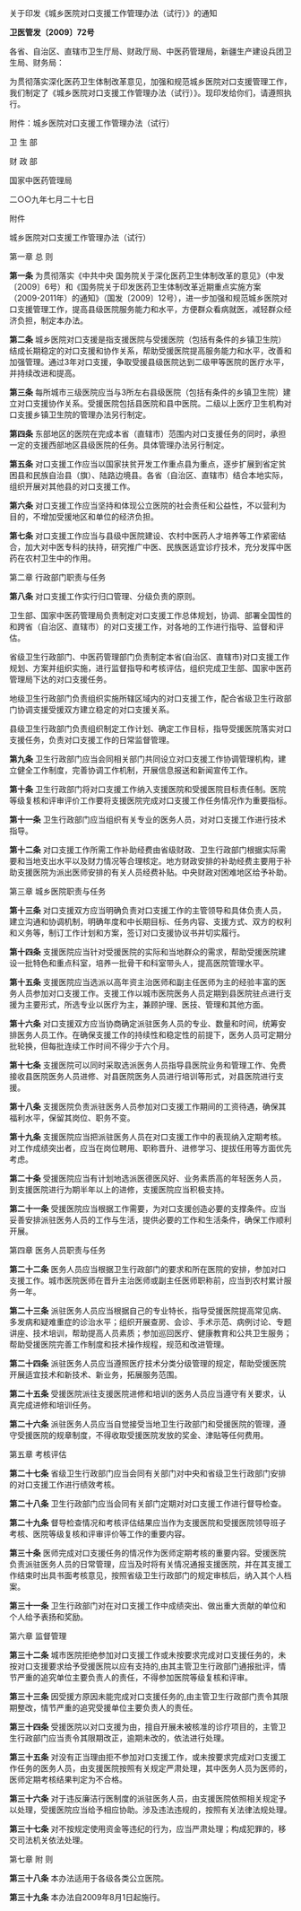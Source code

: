 关于印发《城乡医院对口支援工作管理办法（试行）》的通知

**卫医管发〔2009〕72号**

各省、自治区、直辖市卫生厅局、财政厅局、中医药管理局，新疆生产建设兵团卫生局、财务局：

为贯彻落实深化医药卫生体制改革意见，加强和规范城乡医院对口支援管理工作，我们制定了《城乡医院对口支援工作管理办法（试行）》。现印发给你们，请遵照执行。

附件：城乡医院对口支援工作管理办法（试行）

卫 生 部

财 政 部

国家中医药管理局

二○○九年七月二十七日

附件

城乡医院对口支援工作管理办法（试行）

第一章 总 则

**第一条** 为贯彻落实《中共中央 国务院关于深化医药卫生体制改革的意见》（中发〔2009〕6号）和《国务院关于印发医药卫生体制改革近期重点实施方案（2009-2011年）的通知》（国发〔2009〕12号），进一步加强和规范城乡医院对口支援管理工作，提高县级医院服务能力和水平，方便群众看病就医，减轻群众经济负担，制定本办法。

**第二条** 城乡医院对口支援是指支援医院与受援医院（包括有条件的乡镇卫生院）结成长期稳定的对口支援和协作关系，帮助受援医院提高服务能力和水平，改善和加强管理。通过3年对口支援，争取受援县级医院达到二级甲等医院的医疗水平，并持续改进和提高。

**第三条** 每所城市三级医院应当与3所左右县级医院（包括有条件的乡镇卫生院）建立对口支援协作关系。受援医院包括县医院和县中医院。二级以上医疗卫生机构对口支援乡镇卫生院的管理办法另行制定。

**第四条** 东部地区的医院在完成本省（直辖市）范围内对口支援任务的同时，承担一定的支援西部地区县级医院的任务。具体管理办法另行制定。

**第五条** 对口支援工作应当以国家扶贫开发工作重点县为重点，逐步扩展到省定贫困县和民族自治县（旗）、陆路边境县。各省（自治区、直辖市）结合本地实际，组织开展对其他县的对口支援工作。

**第六条** 对口支援工作应当坚持和体现公立医院的社会责任和公益性，不以营利为目的，不增加受援地区和单位的经济负担。

**第七条** 对口支援工作应当与县级中医院建设、农村中医药人才培养等工作紧密结合，加大对中医专科的扶持，研究推广中医、民族医适宜诊疗技术，充分发挥中医药在农村卫生中的作用。

第二章 行政部门职责与任务

**第八条** 对口支援工作实行归口管理、分级负责的原则。

卫生部、国家中医药管理局负责制定对口支援工作总体规划，协调、部署全国性的和跨省（自治区、直辖市）的对口支援工作，对各地的工作进行指导、监督和评估。

省级卫生行政部门、中医药管理部门负责制定本省(自治区、直辖市)对口支援工作规划、方案并组织实施，进行监督指导和考核评估，组织完成卫生部、国家中医药管理局下达的对口支援任务。

地级卫生行政部门负责组织实施所辖区域内的对口支援工作，配合省级卫生行政部门协调支援受援双方建立稳定的对口支援关系。

县级卫生行政部门负责组织制定工作计划、确定工作目标，指导受援医院落实对口支援任务，负责对口支援工作的日常监督管理。

**第九条** 卫生行政部门应当会同相关部门共同设立对口支援工作协调管理机构，建立健全工作制度，完善协调工作机制，开展信息报送和新闻宣传工作。

**第十条** 卫生行政部门将对口支援工作纳入支援医院和受援医院目标责任制。医院等级复核和评审评价工作要将支援医院完成对口支援工作任务情况作为重要指标。

**第十一条** 卫生行政部门应当组织有关专业的医务人员，对对口支援工作进行技术指导。

**第十二条** 对口支援工作所需工作补助经费由省级财政、卫生行政部门根据实际需要和当地支出水平以及财力情况等合理核定。地方财政安排的补助经费主要用于补助支援医院为派出医师安排的有关人员经费补贴。中央财政对困难地区给予补助。

第三章 城乡医院职责与任务

**第十三条** 对口支援双方应当明确负责对口支援工作的主管领导和具体负责人员，建立沟通和协调机制，明确年度和中长期目标、任务内容、支援方式、双方的权利和义务等，制订工作计划和方案，签订对口支援协议书并切实履行。

**第十四条** 支援医院应当针对受援医院的实际和当地群众的需求，帮助受援医院建设一批特色和重点科室，培养一批骨干和科室带头人，提高医院管理水平。

**第十五条** 支援医院应当选派以高年资主治医师和副主任医师为主的经验丰富的医务人员参加对口支援工作。支援工作以城市医院医务人员定期到县医院驻点进行支援为主要形式，所选专业以医疗为主，兼顾护理、医技、管理和其他方面。

**第十六条** 对口支援双方应当协商确定派驻医务人员的专业、数量和时间，统筹安排医务人员工作。在确保支援工作的持续性和稳定性的前提下，医务人员可定期分批轮换，但每批连续工作时间不得少于六个月。

**第十七条** 支援医院可以同时采取选派医务人员指导县医院业务和管理工作、免费接收县医院医务人员进修、对县医院医务人员进行培训等形式，对县医院进行支援。

**第十八条** 支援医院负责派驻医务人员参加对口支援工作期间的工资待遇，确保其福利水平，保留其岗位、职务不变。

**第十九条** 支援医院应当把派驻医务人员在对口支援工作中的表现纳入定期考核。对工作成绩突出者，应当在岗位聘用、职称晋升、进修学习、提拔任用等方面优先考虑。

**第二十条** 受援医院应当有计划地选派医德医风好、业务素质高的年轻医务人员，到支援医院进行为期半年以上的进修，支援医院应当积极支持。

**第二十一条** 受援医院应当根据工作需要，为对口支援创造必要的支撑条件。应当妥善安排派驻医务人员的工作与生活，提供必要的工作和生活条件，确保工作顺利开展。

第四章 医务人员职责与任务

**第二十二条** 医务人员应当根据卫生行政部门的要求和所在医院的安排，参加对口支援工作。城市医院医师在晋升主治医师或副主任医师职称前，应当到农村累计服务一年。

**第二十三条** 派驻医务人员应当根据自己的专业特长，指导受援医院提高常见病、多发病和疑难重症的诊治水平；组织开展查房、会诊、手术示范、病例讨论、专题讲座、技术培训，帮助提高人员素质；参加巡回医疗、健康教育和公共卫生服务；帮助受援医院完善工作制度和技术操作规程，规范和改进管理。

**第二十四条** 派驻医务人员应当遵照医疗技术分类分级管理的规定，帮助受援医院开展适宜技术和新技术、新业务，拓展服务范围。

**第二十五条** 受援医院派往支援医院进修和培训的医务人员应当遵守有关要求，认真完成进修和培训任务。

**第二十六条** 派驻医务人员应当自觉接受当地卫生行政部门和受援医院的管理，遵守受援医院的规章制度，不得收取受援医院发放的奖金、津贴等任何费用。

第五章 考核评估

**第二十七条** 省级卫生行政部门应当会同有关部门对中央和省级卫生行政部门安排的对口支援工作进行绩效考核。

**第二十八条** 卫生行政部门应当会同有关部门定期对对口支援工作进行督导检查。

**第二十九条** 督导检查情况和考核评估结果应当作为支援医院和受援医院领导班子考核、医院等级复核和评审评价等工作的重要内容。

**第三十条** 医师完成对口支援任务的情况作为医师定期考核的重要内容。受援医院负责派驻医务人员的日常管理，应当及时将有关情况通报支援医院，并在其支援工作结束时出具书面考核意见，按照省级卫生行政部门的规定审核后，纳入其个人档案。

**第三十一条** 卫生行政部门对在对口支援工作中成绩突出、做出重大贡献的单位和个人给予表扬和奖励。

第六章 监督管理

**第三十二条** 城市医院拒绝参加对口支援工作或未按要求完成对口支援任务的，未按对口支援要求给予受援医院以应有支持的,由其主管卫生行政部门通报批评，情节严重的追究单位主要负责人的责任，不得参加医院等级复核和评审。

**第三十三条** 因受援方原因未能完成对口支援任务的,由主管卫生行政部门责令其限期整改，情节严重的追究受援单位主要负责人的责任。

**第三十四条** 受援医院以对口支援为由，擅自开展未被核准的诊疗项目的，主管卫生行政部门应当责令其限期改正，逾期未改的，依法进行处理。

**第三十五条** 对没有正当理由拒不参加对口支援工作，或未按要求完成对口支援工作任务的医务人员，由支援医院按照有关规定严肃处理，其中医务人员为医师的，医师定期考核结果判定为不合格。

**第三十六条** 对于违反廉洁行医制度的派驻医务人员，由支援医院依照相关规定予以处理，受援医院应当给予相应协助。涉及违法违规的，按照有关法律法规处理。

**第三十七条** 对不按规定使用资金等违纪的行为，应当严肃处理；构成犯罪的，移交司法机关依法处理。

第七章 附 则

**第三十八条** 本办法适用于各级各类公立医院。

**第三十九条** 本办法自2009年8月1日起施行。
